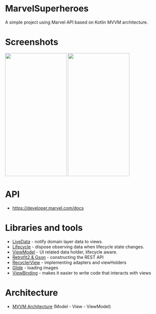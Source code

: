 # MarvelSuperheroes

A simple project using Marvel API based on Kotlin MVVM architecture.

# Screenshots #
<img src="https://github.com/yeray-yas/MarvelSuperheroes/blob/main/app/src/main/res/drawable/sc_1.png" width="200" height="400" padding="5"/> <img src="https://github.com/yeray-yas/MarvelSuperheroes/blob/main/app/src/main/res/drawable/sc_2.png" width="200" height="400" padding="5"/> 


# API

* https://developer.marvel.com/docs​


# Libraries and tools

* [LiveData](https://developer.android.com/topic/libraries/architecture/livedata) - notify domain layer data to views.
* [Lifecycle](https://developer.android.com/topic/libraries/architecture/lifecycle) - dispose observing data when lifecycle state changes.
* [ViewModel](https://developer.android.com/topic/libraries/architecture/viewmodel) - UI related data holder, lifecycle aware.
* [Retrofit2 & Gson](https://github.com/square/retrofit) - constructing the REST API
* [RecyclerView](https://developer.android.com/guide/topics/ui/layout/recyclerview) - implementing adapters and viewHolders
* [Glide](https://github.com/bumptech/glide) - loading images
* [ViewBinding](https://developer.android.com/topic/libraries/view-binding?hl=es-419) - makes it easier to write code that interacts with views



# Architecture

* [MVVM Architecture](https://developer.android.com/jetpack/guide) (Model - View - ViewModel)
